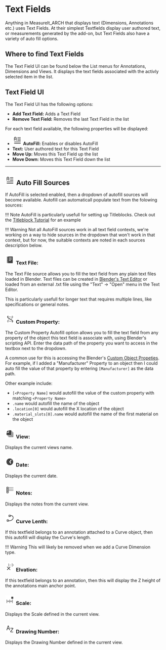 # Text Fields

Anything in MeasureIt_ARCH that displays text (Dimensions, Annotations etc.) uses Text Fields. At their simplest Textfields display user authored text, or measurements generated by the add-on, but Text Fields also have a variety of auto fill options.

## Where to find Text Fields

The Text Field UI can be found below the List menus for Annotations, Dimensions and Views. It displays the text fields associated with the activly selected item in the list.

## Text Field UI

The Text Field UI has the following options:

* __Add Text Field:__ Adds a Text Field
* __Remove Text Field:__ Removes the last Text Field in the list

For each text field available, the following properties will be displayed:

* __![image](../icons/bi__autofill.png) AutoFill:__ Enables or disables AutoFill
* __Text:__ User authored text for this Text Field
* __Move Up:__ Moves this Text Field up the list
* __Move Down:__ Moves this Text Field down the list

---

## ![image](../icons/bi__autofill.png)  Auto Fill Sources

If AutoFill is selected enabled, then a dropdown of autofill sources will become available. Autofill can automaticall populate text from the folowing sources:

!!! Note
    AutoFill is particularly usefull for setting up Titleblocks. Check out the [Titleblock Tutorial](../tutorials/titleblock_setup.md) for an example

!!! Warning
    Not all AutoFill sources work in all text field contexts, we're working on a way to hide sources in the dropdown that won't work in that context, but for now, the suitable contexts are noted in each sources description below.

### ![image](../icons/bi__text_file.png) Text File:

The Text File source allows you to fill the text field from any plain text files loaded in Blender. Text files can be created in [Blender's Text Editor](https://docs.blender.org/manual/en/latest/editors/text_editor.html) or loaded from an external .txt file using the "Text" -> "Open" menu in the Text Editor.

This is particularly usefull for longer text that requires multiple lines, like specifications or general notes.

### ![image](../icons/bi__custom_prop.png) Custom Property:

The Custom Property Autofill option allows you to fill the text field from any property of the object this text field is associate with, using Blender's scripting API. Enter the data path of the property you want to access in the textbox next to the dropdown.

A common use for this is accessing the Blender's [Custom Object Propeties](https://docs.blender.org/manual/en/3.0/files/data_blocks.html#files-data-blocks-custom-properties). For example, if I added a "Manufacturer" Property to an object then I could auto fill the value of that property by entering `[Manufacturer]` as the data path.

Other example include:

- `[<Property Name]` would autofill the value of the custom property with matching `<Property Name>`
- `.name` would autofill the name of the object
- `.location[0]` would autofill the X location of the object
- `.material_slots[0].name` would autofill the name of the first material on the object

### ![image](../icons/bi__views.png) View:
Displays the current views name.

### ![image](../icons/bi__date.png) Date:
Displays the current date.

### ![image](../icons/bi__notes.png) Notes:
Displays the notes from the current view.

### ![image](../icons/bi__curve.png) Curve Lenth:
If this textfield belongs to an annotation attached to a Curve object, then this autofill will display the Curve's length.

!!! Warning
    This will likely be removed when we add a Curve Dimension type.

### ![image](../icons/bi__elevation.png) Elvation:

If this textfield belongs to an annotation, then this will display the Z height of the annotations main anchor point.

### ![image](../icons/bi__scale.png) Scale:

Displays the Scale defined in the current view.

### ![image](../icons/bi__drawing_number.png) Drawing Number:

Displays the Drawing Number defined in the current view.


